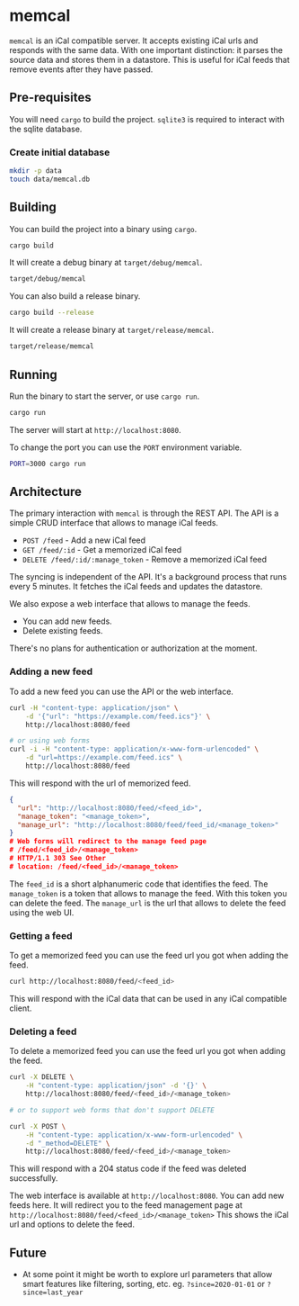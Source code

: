 # memcal

`memcal` is an iCal compatible server. It accepts existing iCal urls and
responds with the same data. With one important distinction: it parses the
source data and stores them in a datastore.
This is useful for iCal feeds that remove events after they have passed.

## Pre-requisites

You will need `cargo` to build the project.
`sqlite3` is required to interact with the sqlite database.

### Create initial database

```bash
mkdir -p data
touch data/memcal.db
```

## Building

You can build the project into a binary using `cargo`.

```bash
cargo build
```

It will create a debug binary at `target/debug/memcal`.

```bash
target/debug/memcal
```

You can also build a release binary.

```bash
cargo build --release
```

It will create a release binary at `target/release/memcal`.

```bash
target/release/memcal
```

## Running

Run the binary to start the server, or use `cargo run`.

```bash
cargo run
```

The server will start at `http://localhost:8080`.

To change the port you can use the `PORT` environment variable.

```bash
PORT=3000 cargo run
```

## Architecture

The primary interaction with `memcal` is through the REST API.
The API is a simple CRUD interface that allows to manage iCal feeds.

- `POST /feed` - Add a new iCal feed
- `GET /feed/:id` - Get a memorized iCal feed
- `DELETE /feed/:id/:manage_token` - Remove a memorized iCal feed

The syncing is independent of the API. It's a background process that runs
every 5 minutes. It fetches the iCal feeds and updates the datastore.

We also expose a web interface that allows to manage the feeds.

- You can add new feeds.
- Delete existing feeds.

There's no plans for authentication or authorization at the moment.

### Adding a new feed

To add a new feed you can use the API or the web interface.

```bash
curl -H "content-type: application/json" \
    -d '{"url": "https://example.com/feed.ics"}' \
    http://localhost:8080/feed

# or using web forms
curl -i -H "content-type: application/x-www-form-urlencoded" \
    -d "url=https://example.com/feed.ics" \
    http://localhost:8080/feed
```

This will respond with the url of memorized feed.

```json
{
  "url": "http://localhost:8080/feed/<feed_id>",
  "manage_token": "<manage_token>",
  "manage_url": "http://localhost:8080/feed/feed_id/<manage_token>"
}
# Web forms will redirect to the manage feed page
# /feed/<feed_id>/<manage_token>
# HTTP/1.1 303 See Other
# location: /feed/<feed_id>/<manage_token>
```

The `feed_id` is a short alphanumeric code that identifies the feed.
The `manage_token` is a token that allows to manage the feed. With this token
you can delete the feed.
The `manage_url` is the url that allows to delete the feed using the web UI.

### Getting a feed

To get a memorized feed you can use the feed url you got when adding the feed.

```bash
curl http://localhost:8080/feed/<feed_id>
```

This will respond with the iCal data that can be used in any iCal compatible
client.

### Deleting a feed

To delete a memorized feed you can use the feed url you got when adding the feed.

```bash
curl -X DELETE \
    -H "content-type: application/json" -d '{}' \
    http://localhost:8080/feed/<feed_id>/<manage_token>

# or to support web forms that don't support DELETE

curl -X POST \
    -H "content-type: application/x-www-form-urlencoded" \
    -d "_method=DELETE" \
    http://localhost:8080/feed/<feed_id>/<manage_token>
```

This will respond with a 204 status code if the feed was deleted successfully.

The web interface is available at `http://localhost:8080`.
You can add new feeds here.
It will redirect you to the feed management page at
`http://localhost:8080/feed/<feed_id>/<manage_token>`
This shows the iCal url and options to delete the feed.

## Future

- At some point it might be worth to explore url parameters that allow smart
  features like filtering, sorting, etc.
  eg. `?since=2020-01-01` or `?since=last_year`
